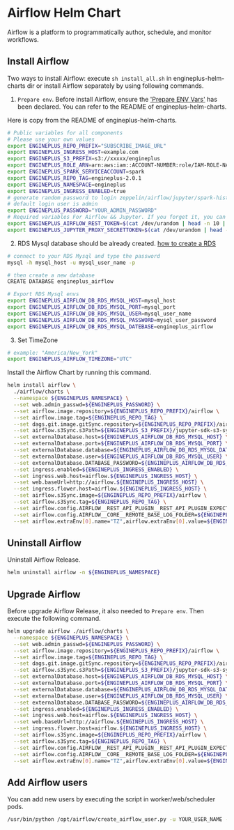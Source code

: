 # Airflow Helm Chart

Airflow is a platform to programmatically author, schedule, and monitor workflows.

## Install Airflow

Two ways to install Airflow: execute ``sh install_all.sh`` in engineplus-helm-charts dir or install Airflow separately by using following commands.

1. ``Prepare env``. Before install Airflow, ensure the ['Prepare ENV Vars'](../README.md) has been declared. You can refer to the README of engineplus-helm-charts.

Here is copy from the README of engineplus-helm-charts.
```bash
# Public variables for all components 
# Please use your own values
export ENGINEPLUS_REPO_PREFIX="SUBSCRIBE_IMAGE_URL"
export ENGINEPLUS_INGRESS_HOST=example.com
export ENGINEPLUS_S3_PREFIX=s3://xxxxx/engineplus
export ENGINEPLUS_ROLE_ARN=arn:aws:iam::ACCOUNT-NUMBER:role/IAM-ROLE-NAME
export ENGINEPLUS_SPARK_SERVICEACCOUNT=spark
export ENGINEPLUS_REPO_TAG=engineplus-2.0.1
export ENGINEPLUS_NAMESPACE=engineplus
export ENGINEPLUS_INGRESS_ENABLED=true
# generate random password to login zeppelin/airflow/jupyter/spark-history-server/spark ui 
# default login user is admin 
export ENGINEPLUS_PASSWORD="YOUR_ADMIN_PASSWORD"
# Required variables For Airflow && Jupyter. If you forget it, you can get it in airflow-env of Config Maps in kube-dashboard by typing "AIRFLOW__REST_API_PLUGIN__REST_API_PLUGIN_EXPECTED_HTTP_TOKEN"
export ENGINEPLUS_AIRFLOW_REST_TOKEN=$(cat /dev/urandom | head -n 10 | md5sum | head -c 32)
export ENGINEPLUS_JUPYTER_PROXY_SECRETTOKEN=$(cat /dev/urandom | head -n 10 | md5sum | head -c 32)
```


2. RDS Mysql database should be already created. [how to create a RDS](https://aws.amazon.com/rds/?nc1=h_ls)
```bash
# connect to your RDS Mysql and type the password
mysql -h mysql_host -u mysql_user_name -p

# then create a new database
CREATE DATABASE engineplus_airflow

# Export RDS Mysql envs
export ENGINEPLUS_AIRFLOW_DB_RDS_MYSQL_HOST=mysql_host
export ENGINEPLUS_AIRFLOW_DB_RDS_MYSQL_PORT=mysql_port
export ENGINEPLUS_AIRFLOW_DB_RDS_MYSQL_USER=mysql_user_name
export ENGINEPLUS_AIRFLOW_DB_RDS_MYSQL_PASSWORD=mysql_user_password
export ENGINEPLUS_AIRFLOW_DB_RDS_MYSQL_DATEBASE=engineplus_airflow

```

3. Set TimeZone
```bash
# example: "America/New_York"
export ENGINEPLUS_AIRFLOW_TIMEZONE="UTC"

```


Install the Airflow Chart by running this command.

```bash
helm install airflow \
  ./airflow/charts \
  --namespace ${ENGINEPLUS_NAMESPACE} \
  --set web.admin_passwd=${ENGINEPLUS_PASSWORD} \
  --set airflow.image.repository=${ENGINEPLUS_REPO_PREFIX}/airflow \
  --set airflow.image.tag=${ENGINEPLUS_REPO_TAG} \
  --set dags.git.image.gitSync.repository=${ENGINEPLUS_REPO_PREFIX}/airflow-git \
  --set airflow.s3Sync.s3Path=${ENGINEPLUS_S3_PREFIX}/jupyter-sdk-s3-sync \
  --set externalDatabase.host=${ENGINEPLUS_AIRFLOW_DB_RDS_MYSQL_HOST} \
  --set externalDatabase.port=${ENGINEPLUS_AIRFLOW_DB_RDS_MYSQL_PORT} \
  --set externalDatabase.database=${ENGINEPLUS_AIRFLOW_DB_RDS_MYSQL_DATEBASE} \
  --set externalDatabase.user=${ENGINEPLUS_AIRFLOW_DB_RDS_MYSQL_USER} \
  --set externalDatabase.DATABASE_PASSWORD=${ENGINEPLUS_AIRFLOW_DB_RDS_MYSQL_PASSWORD} \
  --set ingress.enabled=${ENGINEPLUS_INGRESS_ENABLED} \
  --set ingress.web.host=airflow.${ENGINEPLUS_INGRESS_HOST} \
  --set web.baseUrl=http://airflow.${ENGINEPLUS_INGRESS_HOST} \
  --set ingress.flower.host=airflow.${ENGINEPLUS_INGRESS_HOST} \
  --set airflow.s3Sync.image=${ENGINEPLUS_REPO_PREFIX}/airflow \
  --set airflow.s3Sync.tag=${ENGINEPLUS_REPO_TAG} \
  --set airflow.config.AIRFLOW__REST_API_PLUGIN__REST_API_PLUGIN_EXPECTED_HTTP_TOKEN=${ENGINEPLUS_AIRFLOW_REST_TOKEN} \
  --set airflow.config.AIRFLOW__CORE__REMOTE_BASE_LOG_FOLDER=${ENGINEPLUS_S3_PREFIX}/logs \
  --set airflow.extraEnv[0].name="TZ",airflow.extraEnv[0].value=${ENGINEPLUS_AIRFLOW_TIMEZONE} 

```

## Uninstall Airflow

Uninstall Airflow Release.

```bash
helm uninstall airflow -n ${ENGINEPLUS_NAMESPACE}
```

## Upgrade Airflow

Before upgrade Airflow Release, it also needed to ``Prepare env``.
Then execute the following command. 

```bash
helm upgrade airflow ./airflow/charts \
  --namespace ${ENGINEPLUS_NAMESPACE} \
  --set web.admin_passwd=${ENGINEPLUS_PASSWORD} \
  --set airflow.image.repository=${ENGINEPLUS_REPO_PREFIX}/airflow \
  --set airflow.image.tag=${ENGINEPLUS_REPO_TAG} \
  --set dags.git.image.gitSync.repository=${ENGINEPLUS_REPO_PREFIX}/airflow-git \
  --set airflow.s3Sync.s3Path=${ENGINEPLUS_S3_PREFIX}/jupyter-sdk-s3-sync \
  --set externalDatabase.host=${ENGINEPLUS_AIRFLOW_DB_RDS_MYSQL_HOST} \
  --set externalDatabase.port=${ENGINEPLUS_AIRFLOW_DB_RDS_MYSQL_PORT} \
  --set externalDatabase.database=${ENGINEPLUS_AIRFLOW_DB_RDS_MYSQL_DATEBASE} \
  --set externalDatabase.user=${ENGINEPLUS_AIRFLOW_DB_RDS_MYSQL_USER} \
  --set externalDatabase.DATABASE_PASSWORD=${ENGINEPLUS_AIRFLOW_DB_RDS_MYSQL_PASSWORD} \
  --set ingress.enabled=${ENGINEPLUS_INGRESS_ENABLED} \
  --set ingress.web.host=airflow.${ENGINEPLUS_INGRESS_HOST} \
  --set web.baseUrl=http://airflow.${ENGINEPLUS_INGRESS_HOST} \
  --set ingress.flower.host=airflow.${ENGINEPLUS_INGRESS_HOST} \
  --set airflow.s3Sync.image=${ENGINEPLUS_REPO_PREFIX}/airflow \
  --set airflow.s3Sync.tag=${ENGINEPLUS_REPO_TAG} \
  --set airflow.config.AIRFLOW__REST_API_PLUGIN__REST_API_PLUGIN_EXPECTED_HTTP_TOKEN=${ENGINEPLUS_AIRFLOW_REST_TOKEN} \
  --set airflow.config.AIRFLOW__CORE__REMOTE_BASE_LOG_FOLDER=${ENGINEPLUS_S3_PREFIX}/logs \
  --set airflow.extraEnv[0].name="TZ",airflow.extraEnv[0].value=${ENGINEPLUS_AIRFLOW_TIMEZONE} 
```
## Add Airflow users

You can add new users by executing the script in worker/web/scheduler pods.

```bash
/usr/bin/python /opt/airflow/create_airflow_user.py -u YOUR_USER_NAME -p YOUR_PASSWORD
```